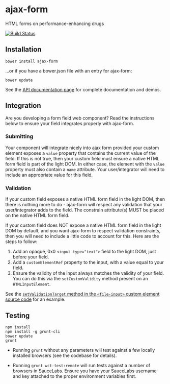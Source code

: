 ajax-form
=========

HTML forms on performance-enhancing drugs

[![Build Status](https://travis-ci.org/rnicholus/ajax-form.svg?branch=master)](https://travis-ci.org/rnicholus/ajax-form)

## Installation

`bower install ajax-form`

...or if you have a bower.json file with an entry for ajax-form:

`bower update`

See the [API documentation page](http://ajax-form.raynicholus.com) for complete documentation and demos.


## Integration
Are you developing a form field web component?  Read the instructions below to ensure
your field integrates properly with ajax-form.

### Submitting
Your component will integrate nicely into ajax form provided your custom element
exposes a `value` property that contains the current value of the field.  If this
is not true, then your custom field must ensure a native HTML form field is part of
the light DOM.  In either case, the element with the `value` property must also
contain a `name` attribute.  Your user/integrator will need to include an
appropriate value for this field.

### Validation
If your custom field exposes a native HTML form field in the light DOM, then there
is nothing more to do - ajax-form will respect any validation that your user/integrator
adds to the field.  The constrain attribute(s) MUST be placed on the native HTML form
field.

If your custom field does NOT expose a native HTML form field in the light DOM by
default, and you want ajax-form to respect validation constraints, then you will
need to include a little code to account for this.  Here are the steps to follow:

1. Add an opaque, 0x0 `<input type="text">` field to the light DOM, just before your field.
2. Add a `customElementRef` property to the input, with a value equal to your field.
3. Ensure the validity of the input always matches the validity of your field.  You can
do this via the `setCustomValidity` method present on an `HTMLInputElement`.

See the [`setValidationTarget` method in the `<file-input>` custom element source code](https://github.com/rnicholus/file-input/blob/1.1.4/file-input.js#L104)
for an example.


## Testing
```
npm install
npm install -g grunt-cli
bower update
grunt
```

- Running `grunt` without any parameters will test against a few locally installed browsers (see the codebase for details).

- Running `grunt wct-test:remote` will run tests against a number of browsers in SauceLabs.  Ensure you have your SauceLabs username and key attached to the proper environment variables first.
